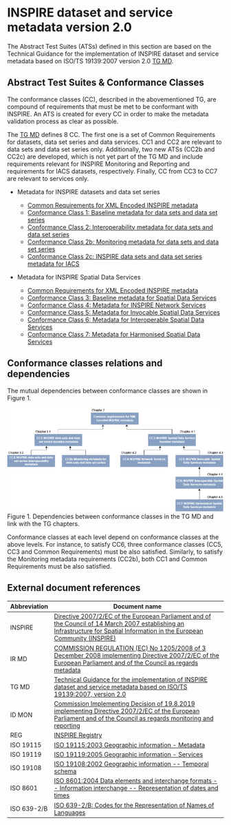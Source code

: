 # INSPIRE dataset and service metadata version 2.0

The Abstract Test Suites (ATSs) defined in this section are based on the Technical Guidance for the implementation of INSPIRE dataset and service metadata based on ISO/TS 19139:2007 version 2.0 [TG MD](#ref_TG_MD).

## Abstract Test Suites & Conformance Classes

The conformance classes (CC), described in the abovementioned TG, are compound of requirements that must be met to be conformant with INSPIRE. An ATS is created for every CC in order to make the metadata validation process as clear as possible.

The [TG MD](#ref_TG_MD) defines 8 CC. The first one is a set of Common Requirements for datasets, data set series and data services. CC1 and CC2 are relevant to data sets and data set series only. Additionally, two new ATSs (CC2b and CC2c) are developed, which is not yet part of the TG MD and include requirements relevant for INSPIRE Monitoring and Reporting and requirements for IACS datasets, respectively. Finally, CC from CC3 to CC7 are relevant to services only.

* Metadata for INSPIRE datasets and data set series
    * [Common Requirements for XML Encoded INSPIRE metadata](./common/README.md)
    * [Conformance Class 1: Baseline metadata for data sets and data set series](./datasets-and-series/README.md)
    * [Conformance Class 2: Interoperability metadata for data sets and data set series](./isdss/README.md)
    * [Conformance Class 2b: Monitoring metadata for data sets and data set series](./monitoring/README.md)
    * [Conformance Class 2c: INSPIRE data sets and data set series metadata for IACS](./iacs/README.md)

* Metadata for INSPIRE Spatial Data Services
    * [Common Requirements for XML Encoded INSPIRE metadata](./common/README.md)
    * [Conformance Class 3: Baseline metadata for Spatial Data Services](./sds/README.md)
    * [Conformance Class 4: Metadata for INSPIRE Network Services](./ns/README.md)
    * [Conformance Class 5: Metadata for Invocable Spatial Data Services](./sds-invocable/README.md)
    * [Conformance Class 6: Metadata for Interoperable Spatial Data Services](./sds-interoperable/README.md)
    * [Conformance Class 7: Metadata for Harmonised Spatial Data Services](./sds-harmonised/README.md)

## Conformance classes relations and dependencies
The mutual dependencies between conformance classes are shown in Figure 1.

![Diagram](./hierarchydiagram.jpg)
Figure 1. Dependencies between conformance classes in the TG MD and link with the TG chapters.


Conformance classes at each level depend on conformance classes at the above levels. For instance, to satisfy CC6, three conformance classes (CC5, CC3 and Common Requirements) must be also satisfied. Similarly, to satisfy the Monitoring metadata requirements (CC2b), both CC1 and Common Requirements must be also satisfied.

## External document references


| Abbreviation | Document name                       |
| ------------ | ----------------------------------- |
| INSPIRE <a name="ref_INSPIRE"></a> | [Directive 2007/2/EC of the European Parliament and of the Council of 14 March 2007 establishing an Infrastructure for Spatial Information in the European Community (INSPIRE)](http://eur-lex.europa.eu/legal-content/EN/TXT/PDF/?uri=CELEX:32007L0002&from=EN)
| IR MD <a name="ref_IR_MD"></a> | [COMMISSION REGULATION (EC) No 1205/2008 of 3 December 2008 implementing Directive 2007/2/EC of the European Parliament and of the Council as regards metadata](http://eur-lex.europa.eu/LexUriServ/LexUriServ.do?uri=OJ:L:2008:326:0012:0030:EN:PDF)
| TG MD <a name="ref_TG_MD"></a> | [Technical Guidance for the implementation of INSPIRE dataset and service metadata based on ISO/TS 19139:2007, version 2.0](https://inspire.ec.europa.eu/sites/default/files/documents/metadata/inspire-tg-metadata-iso19139-2.0.1.pdf)
| ID MON <a name="ref_ID_MON"></a> | [Commission Implementing Decision of 19.8.2019 implementing Directive 2007/2/EC of the European Parliament and of the Council as regards monitoring and reporting](https://eur-lex.europa.eu/legal-content/EN/TXT/PDF/?uri=CELEX:32019D1372&from=EN)
| REG <a name="ref_REG"></a> | [INSPIRE Registry](http://inspire.ec.europa.eu/registry/)
| ISO 19115 <a name="ref_ISO_19115"></a> | [ISO 19115:2003 Geographic information - Metadata](http://www.iso.org/iso/catalogue_detail.htm?csnumber=26020)
| ISO 19119 <a name="ref_ISO_19119"></a> | [ISO 19119:2005 Geographic information - Services](http://www.iso.org/iso/catalogue_detail.htm?csnumber=39890)
| ISO 19108 <a name="ref_ISO_19108"></a> | [ISO 19108:2002 Geographic information -- Temporal schema](http://www.iso.org/iso/catalogue_detail.htm?csnumber=26013)
| ISO 8601 <a name="ref_ISO_8601"></a> | [ISO 8601:2004 Data elements and interchange formats -- Information interchange -- Representation of dates and times](http://www.iso.org/iso/catalogue_detail?csnumber=40874)
| ISO 639-2/B  <a name="ref_ISO_639_2"></a> | [ISO 639-2/B: Codes for the Representation of Names of Languages](http://www.loc.gov/standards/iso639-2/)
